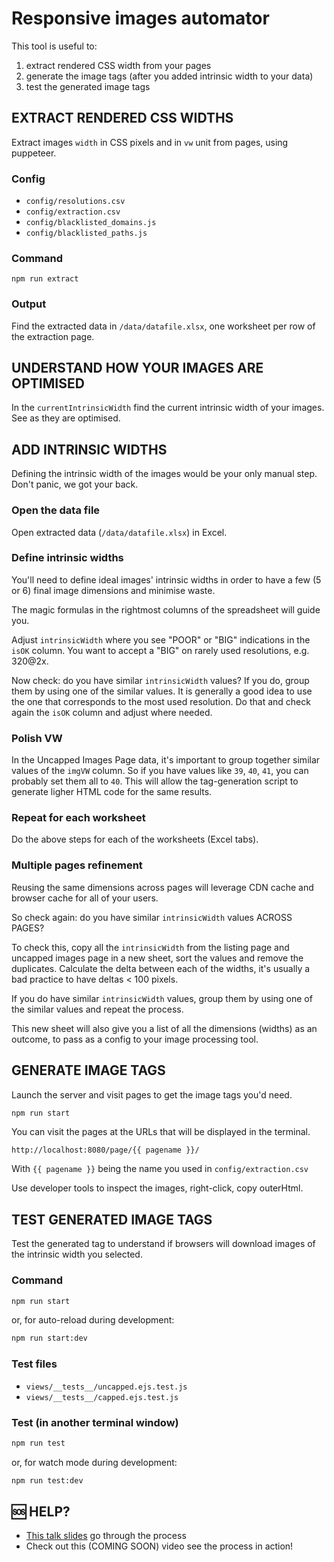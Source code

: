 # Responsive images automator

This tool is useful to:

1. extract rendered CSS width from your pages
2. generate the image tags (after you added intrinsic width to your data)
3. test the generated image tags


## EXTRACT RENDERED CSS WIDTHS

Extract images `width` in CSS pixels and in `vw` unit from pages, using puppeteer.

### Config 

- `config/resolutions.csv`
- `config/extraction.csv`
- `config/blacklisted_domains.js`
- `config/blacklisted_paths.js`

### Command 

`npm run extract`

### Output
 
Find the extracted data in `/data/datafile.xlsx`, one worksheet per row of the extraction page.

## UNDERSTAND HOW YOUR IMAGES ARE OPTIMISED

In the `currentIntrinsicWidth` find the current intrinsic width of your images. See as they are optimised.

## ADD INTRINSIC WIDTHS

Defining the intrinsic width of the images would be your only manual step. 
Don't panic, we got your back.

### Open the data file

Open extracted data (`/data/datafile.xlsx`) in Excel.

### Define intrinsic widths

You'll need to define ideal images' intrinsic widths in order to have a few (5 or 6) final image dimensions and minimise waste.

The magic formulas in the rightmost columns of the spreadsheet will guide you.

Adjust `intrinsicWidth` where you see "POOR" or "BIG" indications in the `isOK` column. You want to accept a "BIG" on rarely used resolutions, e.g. 320@2x.

Now check: do you have similar `intrinsicWidth` values? If you do, group them by using one of the similar values. It is generally a good idea to use the one that corresponds to the most used resolution. Do that and check again the `isOK` column and adjust where needed.

### Polish VW

In the Uncapped Images Page data, it's important to group together similar values of the `imgVW` column. So if you have values like `39`, `40`, `41`, you can probably set them all to `40`. This will allow the tag-generation script to generate ligher HTML code for the same results.

### Repeat for each worksheet

Do the above steps for each of the worksheets (Excel tabs).


### Multiple pages refinement

Reusing the same dimensions across pages will leverage CDN cache and browser cache for all of your users.

So check again: do you have similar `intrinsicWidth` values ACROSS PAGES?

To check this, copy all the `intrinsicWidth` from the listing page and uncapped images page in a new sheet, sort the values and remove the duplicates. Calculate the delta between each of the widths, it's usually a bad practice to have deltas < 100 pixels.

If you do have similar `intrinsicWidth` values, group them by using one of the similar values and repeat the process. 

This new sheet will also give you a list of all the dimensions (widths) as an outcome, to pass as a config to your image processing tool.


## GENERATE IMAGE TAGS

Launch the server and visit pages to get the image tags you'd need.

```zsh
npm run start
```

You can visit the pages at the URLs that will be displayed in the terminal.

```
http://localhost:8080/page/{{ pagename }}/
```

With `{{ pagename }}` being the name you used in `config/extraction.csv`

Use developer tools to inspect the images, right-click, copy outerHtml.


## TEST GENERATED IMAGE TAGS

Test the generated tag to understand if browsers will download images of the intrinsic width you selected.
 
### Command

```zsh
npm run start
```

or, for auto-reload during development:

```zsh
npm run start:dev
```

### Test files

- `views/__tests__/uncapped.ejs.test.js`
- `views/__tests__/capped.ejs.test.js`

### Test (in another terminal window)

```zsh
npm run test
```

or, for watch mode during development:

```zsh
npm run test:dev
```

## 🆘 HELP?

- [This talk slides](https://docs.google.com/presentation/d/1O_BQ0KuDTNV2WRryEJlmcyMiHNlVK4802K88PdrVEeo/edit?usp=sharing) go through the process
- Check out this (COMING SOON) video see the process in action!